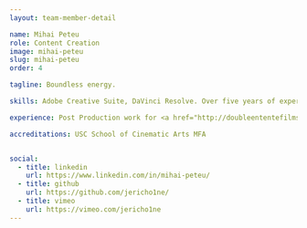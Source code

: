```yaml
---
layout: team-member-detail

name: Mihai Peteu
role: Content Creation
image: mihai-peteu
slug: mihai-peteu
order: 4

tagline: Boundless energy.

skills: Adobe Creative Suite, DaVinci Resolve. Over five years of experience shooting and editing short films on the BlackMagic Pocket Cinema, Olympus EM5 Mark I, and EM-5 MK II cameras.

experience: Post Production work for <a href="http://doubleententefilms.com/">Double Entente Films</a>. 

accreditations: USC School of Cinematic Arts MFA


social:
  - title: linkedin
    url: https://www.linkedin.com/in/mihai-peteu/
  - title: github
    url: https://github.com/jericho1ne/
  - title: vimeo
    url: https://vimeo.com/jericho1ne
---
```


